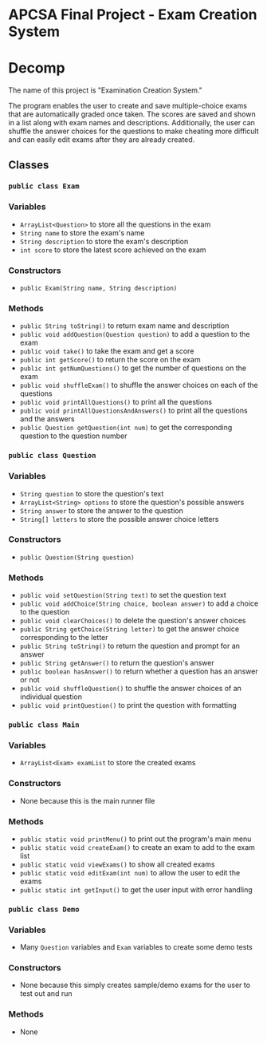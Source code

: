 # APCSA Final Project - Exam Creation System

# Decomp

The name of this project is "Examination Creation System."

The program enables the user to create and save multiple-choice exams that are automatically graded once taken. The scores are saved and shown in a list along with exam names and descriptions. Additionally, the user can shuffle the answer choices for the questions to make cheating more difficult and can easily edit exams after they are already created.

## Classes

### `public class Exam`

### Variables

- `ArrayList<Question>` to store all the questions in the exam
- `String name` to store the exam's name
- `String description` to store the exam's description
- `int score` to store the latest score achieved on the exam

### Constructors

- `public Exam(String name, String description)`

### Methods

- `public String toString()` to return exam name and description
- `public void addQuestion(Question question)` to add a question to the exam
- `public void take()` to take the exam and get a score
- `public int getScore()` to return the score on the exam
- `public int getNumQuestions()` to get the number of questions on the exam
- `public void shuffleExam()` to shuffle the answer choices on each of the questions
- `public void printAllQuestions()` to print all the questions
- `public void printAllQuestionsAndAnswers()` to print all the questions and the answers
- `public Question getQuestion(int num)` to get the corresponding question to the question number

### `public class Question`

### Variables

- `String question` to store the question's text
- `ArrayList<String> options` to store the question's possible answers
- `String answer` to store the answer to the question
- `String[] letters` to store the possible answer choice letters

### Constructors

- `public Question(String question)`

### Methods

- `public void setQuestion(String text)` to set the question text
- `public void addChoice(String choice, boolean answer)` to add a choice to the question
- `public void clearChoices()` to delete the question's answer choices
- `public String getChoice(String letter)` to get the answer choice corresponding to the letter
- `public String toString()` to return the question and prompt for an answer
- `public String getAnswer()` to return the question's answer
- `public boolean hasAnswer()` to return whether a question has an answer or not
- `public void shuffleQuestion()` to shuffle the answer choices of an individual question
- `public void printQuestion()` to print the question with formatting

### `public class Main`

### Variables

- `ArrayList<Exam> examList` to store the created exams

### Constructors

- None because this is the main runner file

### Methods

- `public static void printMenu()` to print out the program's main menu
- `public static void createExam()` to create an exam to add to the exam list
- `public static void viewExams()` to show all created exams
- `public static void editExam(int num)` to allow the user to edit the exams
- `public static int getInput()` to get the user input with error handling

### `public class Demo`

### Variables

- Many `Question` variables and `Exam` variables to create some demo tests

### Constructors

- None because this simply creates sample/demo exams for the user to test out and run

### Methods

- None

